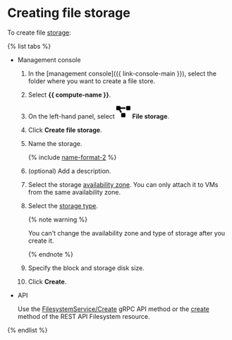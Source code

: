 # Creating file storage

To create file [storage](../../concepts/filesystem.md):

{% list tabs %}

- Management console

   1. In the [management console]({{ link-console-main }}), select the folder where you want to create a file store.
   1. Select **{{ compute-name }}**.
   1. On the left-hand panel, select ![image](../../../_assets/compute/storage.svg) **File storage**.
   1. Click **Create file storage**.
   1. Name the storage.

      {% include [name-format-2](../../../_includes/name-format-2.md) %}

   1. (optional) Add a description.
   1. Select the storage [availability zone](../../../overview/concepts/geo-scope.md). You can only attach it to VMs from the same availability zone.
   1. Select the [storage type](../../concepts/filesystem.md#types).

      {% note warning %}

      You can't change the availability zone and type of storage after you create it.

      {% endnote %}

   1. Specify the block and storage disk size.
   1. Click **Create**.

- API

   Use the [FilesystemService/Create](../../api-ref/grpc/filesystem_service.md#Create) gRPC API method or the [create](../../api-ref/Filesystem/create.md) method of the REST API Filesystem resource.

{% endlist %}